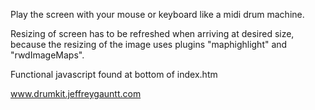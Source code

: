 Play the screen with your mouse or keyboard like a midi drum machine.

Resizing of screen has to be refreshed when arriving at desired size, because the resizing of the image uses plugins "maphighlight" and "rwdImageMaps".

Functional javascript found at bottom of index.htm

www.drumkit.jeffreygauntt.com

